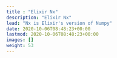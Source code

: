 ```yaml
---
title : "Elixir Nx"
description: "Elixir Nx"
lead: "Nx is Elixir's version of Numpy"
date: 2020-10-06T08:48:23+00:00
lastmod: 2020-10-06T08:48:23+00:00
images: []
weight: 53
---
```



